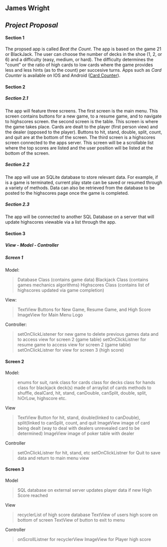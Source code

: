 ## James Wright
## _Project Proposal_

#### Section 1

The propsed app is called _Beat the Count_.  The app is based on the game 21 or BlackJack.  The user can choose the number of decks in the shoe (1, 2, or 6) and a difficulty (easy, medium, or hard).  The difficulty determines the "count" or the ratio of high cards to low cards where the game provides less and less hints (as to the count) per succesive turns.  Apps such as _Card Counter_  is available on IOS and Android  ([Card Counter](https://games.tmsoft.com/cardcounter/)).

#### Section 2

##### Section 2.1

The app will feature three screens.  The first screen is the main menu.  This screen contains buttons for a new game,  to a resume game, and to navigate to highscores screen.  the second screen is the table.  This screen is where the game takes place.  Cards are dealt to the player (first person view) and the dealer (opposed to the player).  Buttons to hit, stand, double, split, count, and quit are at the bottom of the screen.  The third screen is a highscores screen connected to the apps server.  This screen will be a scrollable list where the top scores are listed and the user position will be listed at the bottom of the screen.

##### Section 2.2

The app will use an SQLite database to store relevant data. For example, if is a game is terminated, current play state can be saved or resumed through a variety of methods.  Data can also be retrieved from the database to be posted to the highscores page once the game is completed.

##### Section 2.3

The app will be connected to another SQL Database on a server that will update highscores viewable via a list through the app.

#### Section 3
##### View  - Model - Controller

##### Screen 1

Model: 

>Database Class (contains game data)
Blackjack Class (contains games mechanics algorithms)
Highscores Class (contains list of highscores updated via game completion)

View:

>TextView Buttons for New Game, Resume Game, and High Score
ImageView for Main Menu Logo

Controller:

>setOnClickListener for new game to delete previous games data and to access view for screen 2 (game table)
setOnClickListner for resume game to access view for screen 2 (game table)
setOnClickListner for view for screen 3 (high score)

#### Screen 2
Model:
>enums for suit, rank
class for cards
class for decks
class for hands
class for blackjack
deck(s) made of arraylist of cards
methods to shuffle, dealCard, hit, stand, canDouble, canSplit, double, split, hiOrLow, highscore etc.

View
> TextView Button for hit, stand, double(linked to canDouble), split(linked to canSplit, count, and quit
ImageView image of card being dealt  (way to deal with dealers unrevealed card to be determined)
ImageView image of poker table with dealer

Controller
>setOnClickListner for hit, stand, etc 
setOnClickListner for Quit to save data and return to main menu view

#### Screen 3

Model
>SQL database on external server updates player data if new High Score reached

View
> recyclerList of high score database
TextView of users high score on bottom of screen
TextView of button to exit to menu

Controller
>  onScrollListner for recyclerView
> ImageView for Player high score





